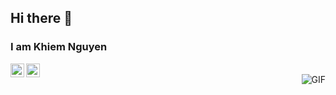 ## Hi there 👋
### I am Khiem Nguyen
<a href="https://www.linkedin.com/in/ajay-singh-khalsa/](https://www.linkedin.com/in/khiem-nguyen-duc-b0b2b92ba/">
  <img align="left" alt="Khiem Nguyen Linkdein" width="22px" src="https://cdn.jsdelivr.net/npm/simple-icons@v3/icons/linkedin.svg" />
</a>
<a href="https://github.com/KhiemDuc/">
  <img align="left" alt="Khiem Github" width="22px" src="https://cdn.jsdelivr.net/npm/simple-icons@v3/icons/github.svg" />
</a>
<br />
<img align="right" alt="GIF" src="https://media.giphy.com/media/13HgwGsXF0aiGY/giphy.gif" />




